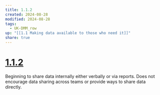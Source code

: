 ```yaml
---
title: 1.1.2
created: 2024-08-28
modified: 2024-08-28
tags:
  - UK-DMM_row
up: "[[1.1 Making data available to those who need it]]"
share: true
---
```

# [1.1.2](1.1.2.md)

Beginning to share data internally either verbally or via reports. Does not encourage data sharing across teams or provide ways to share data directly.
